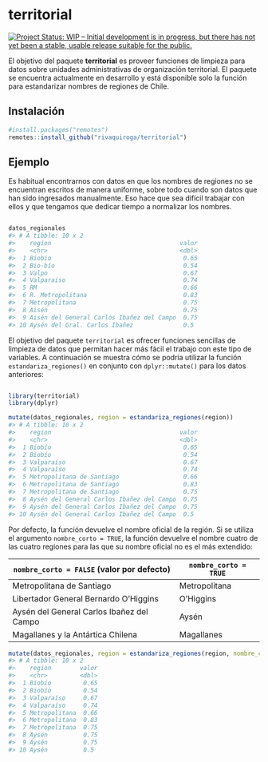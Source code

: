 
<!-- README.md is generated from README.Rmd. Please edit that file -->

# territorial

<!-- badges: start -->

[![Project Status: WIP – Initial development is in progress, but there
has not yet been a stable, usable release suitable for the
public.](https://www.repostatus.org/badges/latest/wip.svg)](https://www.repostatus.org/#wip)

<!-- badges: end -->

El objetivo del paquete **territorial** es proveer funciones de limpieza
para datos sobre unidades administrativas de organización territorial.
El paquete se encuentra actualmente en desarrollo y está disponible solo
la función para estandarizar nombres de regiones de Chile.

## Instalación

``` r
#install.packages("remotes")
remotes::install_github("rivaquiroga/territorial")
```

## Ejemplo

Es habitual encontrarnos con datos en que los nombres de regiones no se
encuentran escritos de manera uniforme, sobre todo cuando son datos que
han sido ingresados manualmente. Eso hace que sea difícil trabajar con
ellos y que tengamos que dedicar tiempo a normalizar los nombres.

``` r

datos_regionales
#> # A tibble: 10 x 2
#>    region                                    valor
#>    <chr>                                     <dbl>
#>  1 Biobio                                     0.65
#>  2 Bio-bío                                    0.54
#>  3 Valpo                                      0.67
#>  4 Valparaiso                                 0.74
#>  5 RM                                         0.66
#>  6 R. Metropolitana                           0.83
#>  7 Metropolitana                              0.75
#>  8 Aisén                                      0.75
#>  9 Aisén del General Carlos Ibañez del Campo  0.75
#> 10 Aysén del Gral. Carlos Ibañez              0.5
```

El objetivo del paquete `territorial` es ofrecer funciones sencillas de
limpieza de datos que permitan hacer más fácil el trabajo con este tipo
de variables. A continuación se muestra cómo se podría utilizar la
función `estandariza_regiones()` en conjunto con `dplyr::mutate()` para
los datos anteriores:

``` r

library(territorial)
library(dplyr)

mutate(datos_regionales, region = estandariza_regiones(region))
#> # A tibble: 10 x 2
#>    region                                    valor
#>    <chr>                                     <dbl>
#>  1 Biobío                                     0.65
#>  2 Biobío                                     0.54
#>  3 Valparaíso                                 0.67
#>  4 Valparaíso                                 0.74
#>  5 Metropolitana de Santiago                  0.66
#>  6 Metropolitana de Santiago                  0.83
#>  7 Metropolitana de Santiago                  0.75
#>  8 Aysén del General Carlos Ibañez del Campo  0.75
#>  9 Aysén del General Carlos Ibañez del Campo  0.75
#> 10 Aysén del General Carlos Ibañez del Campo  0.5
```

Por defecto, la función devuelve el nombre oficial de la región. Si se
utiliza el argumento `nombre_corto = TRUE`, la función devuelve el
nombre cuatro de las cuatro regiones para las que su nombre oficial no
es el más extendido:

| `nombre_corto = FALSE` (valor por defecto) | `nombre_corto = TRUE` |
| ------------------------------------------ | --------------------- |
| Metropolitana de Santiago                  | Metropolitana         |
| Libertador General Bernardo O’Higgins      | O’Higgins             |
| Aysén del General Carlos Ibañez del Campo  | Aysén                 |
| Magallanes y la Antártica Chilena          | Magallanes            |

``` r
mutate(datos_regionales, region = estandariza_regiones(region, nombre_corto = TRUE))
#> # A tibble: 10 x 2
#>    region        valor
#>    <chr>         <dbl>
#>  1 Biobío         0.65
#>  2 Biobío         0.54
#>  3 Valparaíso     0.67
#>  4 Valparaíso     0.74
#>  5 Metropolitana  0.66
#>  6 Metropolitana  0.83
#>  7 Metropolitana  0.75
#>  8 Aysén          0.75
#>  9 Aysén          0.75
#> 10 Aysén          0.5
```
